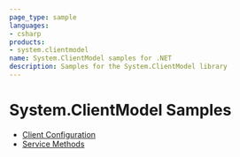 ```yaml
---
page_type: sample
languages:
- csharp
products:
- system.clientmodel
name: System.ClientModel samples for .NET
description: Samples for the System.ClientModel library
---
```


# System.ClientModel Samples

- [Client Configuration](https://github.com/Azure/azure-sdk-for-net/blob/main/sdk/core/System.ClientModel/samples/Configuration.md)
- [Service Methods](https://github.com/Azure/azure-sdk-for-net/blob/main/sdk/core/System.ClientModel/samples/ServiceMethods.md)
